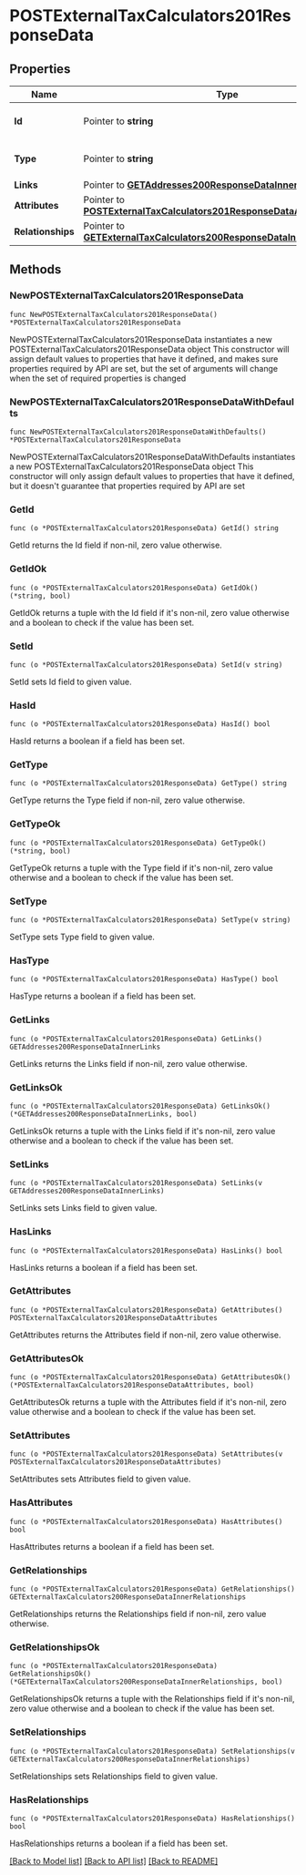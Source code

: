 # POSTExternalTaxCalculators201ResponseData

## Properties

Name | Type | Description | Notes
------------ | ------------- | ------------- | -------------
**Id** | Pointer to **string** | The resource&#39;s id | [optional] 
**Type** | Pointer to **string** | The resource&#39;s type | [optional] 
**Links** | Pointer to [**GETAddresses200ResponseDataInnerLinks**](GETAddresses200ResponseDataInnerLinks.md) |  | [optional] 
**Attributes** | Pointer to [**POSTExternalTaxCalculators201ResponseDataAttributes**](POSTExternalTaxCalculators201ResponseDataAttributes.md) |  | [optional] 
**Relationships** | Pointer to [**GETExternalTaxCalculators200ResponseDataInnerRelationships**](GETExternalTaxCalculators200ResponseDataInnerRelationships.md) |  | [optional] 

## Methods

### NewPOSTExternalTaxCalculators201ResponseData

`func NewPOSTExternalTaxCalculators201ResponseData() *POSTExternalTaxCalculators201ResponseData`

NewPOSTExternalTaxCalculators201ResponseData instantiates a new POSTExternalTaxCalculators201ResponseData object
This constructor will assign default values to properties that have it defined,
and makes sure properties required by API are set, but the set of arguments
will change when the set of required properties is changed

### NewPOSTExternalTaxCalculators201ResponseDataWithDefaults

`func NewPOSTExternalTaxCalculators201ResponseDataWithDefaults() *POSTExternalTaxCalculators201ResponseData`

NewPOSTExternalTaxCalculators201ResponseDataWithDefaults instantiates a new POSTExternalTaxCalculators201ResponseData object
This constructor will only assign default values to properties that have it defined,
but it doesn't guarantee that properties required by API are set

### GetId

`func (o *POSTExternalTaxCalculators201ResponseData) GetId() string`

GetId returns the Id field if non-nil, zero value otherwise.

### GetIdOk

`func (o *POSTExternalTaxCalculators201ResponseData) GetIdOk() (*string, bool)`

GetIdOk returns a tuple with the Id field if it's non-nil, zero value otherwise
and a boolean to check if the value has been set.

### SetId

`func (o *POSTExternalTaxCalculators201ResponseData) SetId(v string)`

SetId sets Id field to given value.

### HasId

`func (o *POSTExternalTaxCalculators201ResponseData) HasId() bool`

HasId returns a boolean if a field has been set.

### GetType

`func (o *POSTExternalTaxCalculators201ResponseData) GetType() string`

GetType returns the Type field if non-nil, zero value otherwise.

### GetTypeOk

`func (o *POSTExternalTaxCalculators201ResponseData) GetTypeOk() (*string, bool)`

GetTypeOk returns a tuple with the Type field if it's non-nil, zero value otherwise
and a boolean to check if the value has been set.

### SetType

`func (o *POSTExternalTaxCalculators201ResponseData) SetType(v string)`

SetType sets Type field to given value.

### HasType

`func (o *POSTExternalTaxCalculators201ResponseData) HasType() bool`

HasType returns a boolean if a field has been set.

### GetLinks

`func (o *POSTExternalTaxCalculators201ResponseData) GetLinks() GETAddresses200ResponseDataInnerLinks`

GetLinks returns the Links field if non-nil, zero value otherwise.

### GetLinksOk

`func (o *POSTExternalTaxCalculators201ResponseData) GetLinksOk() (*GETAddresses200ResponseDataInnerLinks, bool)`

GetLinksOk returns a tuple with the Links field if it's non-nil, zero value otherwise
and a boolean to check if the value has been set.

### SetLinks

`func (o *POSTExternalTaxCalculators201ResponseData) SetLinks(v GETAddresses200ResponseDataInnerLinks)`

SetLinks sets Links field to given value.

### HasLinks

`func (o *POSTExternalTaxCalculators201ResponseData) HasLinks() bool`

HasLinks returns a boolean if a field has been set.

### GetAttributes

`func (o *POSTExternalTaxCalculators201ResponseData) GetAttributes() POSTExternalTaxCalculators201ResponseDataAttributes`

GetAttributes returns the Attributes field if non-nil, zero value otherwise.

### GetAttributesOk

`func (o *POSTExternalTaxCalculators201ResponseData) GetAttributesOk() (*POSTExternalTaxCalculators201ResponseDataAttributes, bool)`

GetAttributesOk returns a tuple with the Attributes field if it's non-nil, zero value otherwise
and a boolean to check if the value has been set.

### SetAttributes

`func (o *POSTExternalTaxCalculators201ResponseData) SetAttributes(v POSTExternalTaxCalculators201ResponseDataAttributes)`

SetAttributes sets Attributes field to given value.

### HasAttributes

`func (o *POSTExternalTaxCalculators201ResponseData) HasAttributes() bool`

HasAttributes returns a boolean if a field has been set.

### GetRelationships

`func (o *POSTExternalTaxCalculators201ResponseData) GetRelationships() GETExternalTaxCalculators200ResponseDataInnerRelationships`

GetRelationships returns the Relationships field if non-nil, zero value otherwise.

### GetRelationshipsOk

`func (o *POSTExternalTaxCalculators201ResponseData) GetRelationshipsOk() (*GETExternalTaxCalculators200ResponseDataInnerRelationships, bool)`

GetRelationshipsOk returns a tuple with the Relationships field if it's non-nil, zero value otherwise
and a boolean to check if the value has been set.

### SetRelationships

`func (o *POSTExternalTaxCalculators201ResponseData) SetRelationships(v GETExternalTaxCalculators200ResponseDataInnerRelationships)`

SetRelationships sets Relationships field to given value.

### HasRelationships

`func (o *POSTExternalTaxCalculators201ResponseData) HasRelationships() bool`

HasRelationships returns a boolean if a field has been set.


[[Back to Model list]](../README.md#documentation-for-models) [[Back to API list]](../README.md#documentation-for-api-endpoints) [[Back to README]](../README.md)


